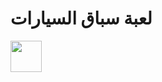<!DOCTYPE html>
<html>
<head>
    <title>لعبة سباق السيارات</title>
    <style>
        /* ستايلات CSS بسيطة لتحسين المظهر */
        #car {
            width: 50px;
            position: relative;
            left: 0;
        }
    </style>
</head>
<body>
    <h1>لعبة سباق السيارات</h1>
    <div>
        <img src="https://cdn.leonardo.ai/users/cce5cc13-c827-49df-be38-268961dfd3bd/generations/c9024e36-05d4-4352-a93f-4dc6bbccabf5/Leonardo_Diffusion_XL_Fantasy_cars_racing_against_each_other_t_1.jpg" id="car"> <!-- الصورة الجديدة للسيارة -->
    </div>
    <script>
        // جافا سكريبت لتحريك السيارة
        document.addEventListener('keydown', function(event) {
            const car = document.getElementById('car');
            const speed = 10; // سرعة السيارة
            
            if (event.key === 'ArrowRight') {
                car.style.left = parseInt(car.style.left) + speed + 'px'; // تحريك السيارة لليمين
            } else if (event.key === 'ArrowLeft') {
                car.style.left = parseInt(car.style.left) - speed + 'px'; // تحريك السيارة لليسار
            }
        });
    </script>
</body>
</html>
